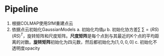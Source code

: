 # Pipeline
1. 根据COLMAP使用SfM重建点云
2. 依据点云初始化GaussianModels
		a. 初始化均值$\mu$
		b. 初始化协方差$\sum$
			 $\sum = (RS)(RS)^T$，旋转矩阵和尺度矩阵。**尺度矩阵**是每个点到与其最近的K个点的平均距离的对数。**旋转矩阵**初始化为四元数，然后都初始化为$[1,0,0,0]$
		c. 初始化不透明度opacity
		
			
			